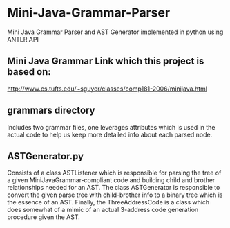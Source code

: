 # Mini-Java-Grammar-Parser
Mini Java Grammar Parser and AST Generator implemented in python using ANTLR API

## Mini Java Grammar Link which this project is based on:
http://www.cs.tufts.edu/~sguyer/classes/comp181-2006/minijava.html

## grammars directory
Includes two grammar files, one leverages attributes which is used in the actual code to help us keep more detailed info about each parsed node.

## ASTGenerator.py
Consists of a class ASTListener which is responsible for parsing the tree of a given MiniJavaGrammar-compliant code and building child and brother relationships needed for an AST.
The class ASTGenerator is responsible to convert the given parse tree with child-brother info to a binary tree which is the essence of an AST.
Finally, the ThreeAddressCode is a class which does somewhat of a mimic of an actual 3-address code generation procedure given the AST.
